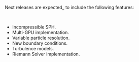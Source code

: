 Next releases are expected_ to include the following features:

<br>
 
* Incompressible SPH.
* Multi-GPU implementation.
* Variable particle resolution.
* New boundary conditions.
* Turbulence models.
* Riemann Solver implementation.

